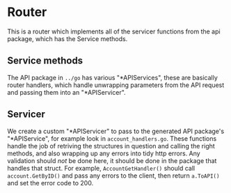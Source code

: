 # Router
This is a router which implements all of the servicer functions from the api package, which has the Service methods. 

## Service methods 
The API package in `../go` has various "*APIServices", these are basically router handlers, which handle unwrapping parameters from the API request and passing them into an "*APIServicer". 

## Servicer
We create a custom "*APIServicer" to pass to the generated API package's "*APIService", for example look in `account_handlers.go`. These functions handle the job of retriving the structures in question and calling the right methods, and also wrapping up any errors into tidy http errors. Any validation should *not* be done here, it should be done in the package that handles that struct. For example, `AccountGetHandler()` should call `account.GetByID()` and pass any errors to the client, then return `a.ToAPI()` and set the error code to 200.  